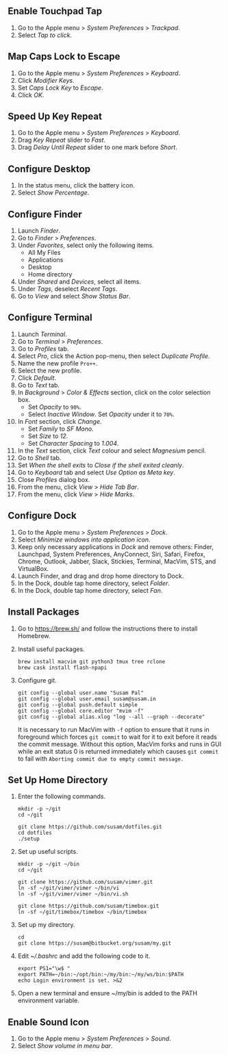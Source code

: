 Enable Touchpad Tap
-------------------
 1. Go to the Apple menu > *System Preferences* > *Trackpad*.
 2. Select *Tap to click*.


Map Caps Lock to Escape
-----------------------
 1. Go to the Apple menu > *System Preferences* > *Keyboard*.
 2. Click *Modifier Keys*.
 3. Set *Caps Lock Key* to *Escape*.
 4. Click *OK*.


Speed Up Key Repeat
-------------------
 1. Go to the Apple menu > *System Preferences* > *Keyboard*.
 2. Drag *Key Repeat* slider to *Fast*.
 3. Drag *Delay Until Repeat* slider to one mark before *Short*.


Configure Desktop
-----------------
 1. In the status menu, click the battery icon.
 2. Select *Show Percentage*.


Configure Finder
----------------
 1. Launch *Finder*.
 2. Go to *Finder* > *Preferences*.
 3. Under *Favorites*, select only the following items.
      - All My Files
      - Applications
      - Desktop
      - Home directory
 4. Under *Shared* and *Devices*, select all items.
 5. Under *Tags*, deselect *Recent Tags*.
 6. Go to *View* and select *Show Status Bar*.


Configure Terminal
------------------
 1. Launch *Terminal*.
 2. Go to *Terminal* > *Preferences*.
 3. Go to *Profiles* tab.
 4. Select *Pro*, click the Action pop-menu, then select *Duplicate Profile*.
 5. Name the new profile `Pro++`.
 6. Select the new profile.
 7. Click *Default*.
 8. Go to *Text* tab.
 9. In *Background* > *Color & Effects* section, click on the color
    selection box.
      - Set *Opacity* to `90%`.
      - Select *Inactive Window*. Set *Opacity* under it to `70%`.
10. In *Font* section, click *Change*.
      - Set *Family* to *SF Mono*.
      - Set *Size* to *12*.
      - Set *Character Spacing* to *1.004*.
11. In the *Text* section, click *Text* colour and select *Magnesium* pencil.
12. Go to *Shell* tab.
13. Set *When the shell exits* to *Close if the shell exited cleanly*.
14. Go to *Keyboard* tab and select *Use Option as Meta key*.
15. Close *Profiles* dialog box.
16. From the menu, click *View* > *Hide Tab Bar*.
17. From the menu, click *View* > *Hide Marks*.


Configure Dock
--------------
 1. Go to the Apple menu > *System Preferences* > *Dock*.
 2. Select *Minimize windows into application icon*.
 3. Keep only necessary applications in *Dock* and remove others:
    Finder, Launchpad, System Preferences, AnyConnect, Siri, Safari,
    Firefox, Chrome, Outlook, Jabber, Slack, Stickies, Terminal, MacVim,
    STS, and VirtualBox.
 4. Launch Finder, and drag and drop home directory to Dock.
 5. In the Dock, double tap home directory, select *Folder*.
 6. In the Dock, double tap home directory, select *Fan*.


Install Packages
----------------
 1. Go to https://brew.sh/ and follow the instructions there to install
    Homebrew.

 2. Install useful packages.

        brew install macvim git python3 tmux tree rclone
        brew cask install flash-npapi

 3. Configure git.

        git config --global user.name "Susam Pal"
        git config --global user.email susam@susam.in
        git config --global push.default simple
        git config --global core.editor "mvim -f"
        git config --global alias.xlog "log --all --graph --decorate"

    It is necessary to run MacVim with `-f` option to ensure that it
    runs in foreground which forces `git commit` to wait for it to exit
    before it reads the commit message. Without this option, MacVim
    forks and runs in GUI while an exit status 0 is returned
    immediately which causes `git commit` to fail with
    `Aborting commit due to empty commit message.`


Set Up Home Directory
---------------------
 1. Enter the following commands.

        mkdir -p ~/git
        cd ~/git

        git clone https://github.com/susam/dotfiles.git
        cd dotfiles
        ./setup

 2. Set up useful scripts.

        mkdir -p ~/git ~/bin
        cd ~/git

        git clone https://github.com/susam/vimer.git
        ln -sf ~/git/vimer/vimer ~/bin/vi
        ln -sf ~/git/vimer/vimer ~/bin/vi.sh

        git clone https://github.com/susam/timebox.git
        ln -sf ~/git/timebox/timebox ~/bin/timebox

 3. Set up my directory.

        cd
        git clone https://susam@bitbucket.org/susam/my.git

 4. Edit *~/.bashrc* and add the following code to it.

        export PS1="\w$ "
        export PATH=~/bin:~/opt/bin:~/my/bin:~/my/ws/bin:$PATH
        echo Login environment is set. >&2

 5. Open a new terminal and ensure ~/my/bin is added to the PATH
    environment variable.


Enable Sound Icon
-----------------
 1. Go to the Apple menu > *System Preferences* > *Sound*.
 2. Select *Show volume in menu bar*.
